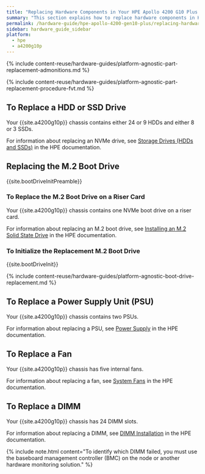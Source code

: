```yaml
---
title: "Replacing Hardware Components in Your HPE Apollo 4200 G10 Plus Nodes"
summary: "This section explains how to replace hardware components in HPE Apollo 4200 G10 plus nodes."
permalink: /hardware-guide/hpe-apollo-4200-gen10-plus/replacing-hardware-components.html
sidebar: hardware_guide_sidebar
platform:
  - hpe
  - a4200g10p
---
```


{% include content-reuse/hardware-guides/platform-agnostic-part-replacement-admonitions.md %}

{% include content-reuse/hardware-guides/platform-agnostic-part-replacement-procedure-fvt.md %}

## To Replace a HDD or SSD Drive
Your {{site.a4200g10p}} chassis contains either 24 or 9 HDDs and either 8 or 3 SSDs.

For information about replacing an NVMe drive, see [Storage Drives (HDDs and SSDs)](https://support.hpe.com/hpesc/public/docDisplay?docId=sd00001251en_us&page=GUID-BFE1C861-8A51-4C3F-A227-C2AA3A95BDBE.html) in the HPE documentation.

## Replacing the M.2 Boot Drive
{{site.bootDriveInitPreamble}}

### To Replace the M.2 Boot Drive on a Riser Card
Your {{site.a4200g10p}} chassis contains one NVMe boot drive on a riser card.

For information about replacing an M.2 boot drive, see [Installing an M.2 Solid State Drive](https://support.hpe.com/hpesc/public/docDisplay?docId=sd00001251en_us&page=GUID-8A272CD0-F390-46AA-B093-E7D07AF1E2A8.html) in the HPE documentation.

### To Initialize the Replacement M.2 Boot Drive
{{site.bootDriveInit}}

{% include content-reuse/hardware-guides/platform-agnostic-boot-drive-replacement.md %}

## To Replace a Power Supply Unit (PSU)
Your {{site.a4200g10p}} chassis contains two PSUs.

For information about replacing a PSU, see [Power Supply](https://support.hpe.com/hpesc/public/docDisplay?docId=sd00001251en_us&page=GUID-90F5B689-ACA8-41BE-AA32-D04283516089.html) in the HPE documentation.

## To Replace a Fan
Your {{site.a4200g10p}} chassis has five internal fans.

For information about replacing a fan, see [System Fans](https://support.hpe.com/hpesc/public/docDisplay?docId=sd00001251en_us&page=GUID-51D1A8C7-B6DF-4DAD-A7B3-280DAAA81A29.html) in the HPE documentation.

## To Replace a DIMM
Your {{site.a4200g10p}} chassis has 24 DIMM slots.

For information about replacing a DIMM, see [DIMM Installation](https://support.hpe.com/hpesc/public/docDisplay?docId=sd00001251en_us&page=GUID-79584D31-2CAF-43DE-BCE0-A512AA6155FE.html) in the HPE documentation.

{% include note.html content="To identify which DIMM failed, you must use the baseboard management controller (BMC) on the node or another hardware monitoring solution." %}
